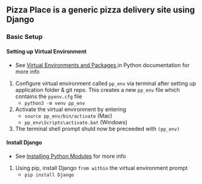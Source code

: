 ## Pizza Place is a generic pizza delivery site using Django


### Basic Setup
#### Setting up Virtual Environment 
- See <a href = "https://docs.python.org/3/tutorial/venv.html"> Virtual Environments and Packages </a> in Python documentation for more info
1) Configure  virtual environment called `pp_env` via terminal after setting up application folder & git repo. This creates a new `pp_env` file which contains the `pyenv.cfg` file
    - `python3 -m venv pp_env`
2) Activate the virtual environment by entering 
    - `source pp_env/bin/activate` (Mac)
    - `pp_env\Scripts\activate.bat` (Windows)
3) The terminal shell prompt shuld now be preceeded with `(pp_env)`    
#### Install Django
- See <a href = "https://docs.python.org/3/installing/index.html#installing-index"> Installing Python Modules</a> for more info
1) Using pip, install Django `from within` the virtual environment prompt
    - `pip install Django`